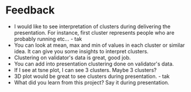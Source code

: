# Feedback
- I would like to see interpretation of clusters during delivering the presentation. For instance, first cluster
represents people who are probably running etc... - tak
- You can look at mean, max and min of values in each cluster or similar idea. It can give you some insights to interpret clusters.
- Clustering on validator's data is great, good job.
- You can add into presentation clustering done on validator's data.
- If I see at tsne plot, I can see 3 clusters. Maybe 3 clusters? 
- 3D plot would be great to see clusters during presentation. - tak
- What did you learn from this project? Say it during presentation.
